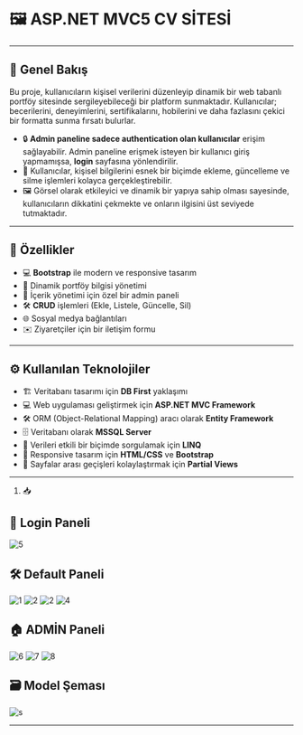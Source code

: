 # 🖼️ **ASP.NET MVC5 CV SİTESİ**

---

## 🌟 **Genel Bakış**

Bu proje, kullanıcıların kişisel verilerini düzenleyip dinamik bir web tabanlı portföy sitesinde sergileyebileceği bir platform sunmaktadır. Kullanıcılar; becerilerini, deneyimlerini, sertifikalarını, hobilerini ve daha fazlasını çekici bir formatta sunma fırsatı bulurlar.

- 🔒 **Admin paneline sadece authentication olan kullanıcılar** erişim sağlayabilir. Admin paneline erişmek isteyen bir kullanıcı giriş yapmamışsa, **login** sayfasına yönlendirilir.
- 👤 Kullanıcılar, kişisel bilgilerini esnek bir biçimde ekleme, güncelleme ve silme işlemleri kolayca gerçekleştirebilir.
- 🖼️ Görsel olarak etkileyici ve dinamik bir yapıya sahip olması sayesinde, kullanıcıların dikkatini çekmekte ve onların ilgisini üst seviyede tutmaktadır.

---

## 🚀 **Özellikler**

- 💻 **Bootstrap** ile modern ve responsive tasarım
- 📝 Dinamik portföy bilgisi yönetimi
- 🔧 İçerik yönetimi için özel bir admin paneli
- 🛠️ **CRUD** işlemleri (Ekle, Listele, Güncelle, Sil)
- 🌐 Sosyal medya bağlantıları
- ✉️ Ziyaretçiler için bir iletişim formu

---

## ⚙️ **Kullanılan Teknolojiler**

- 🏗️ Veritabanı tasarımı için **DB First** yaklaşımı
- 💻 Web uygulaması geliştirmek için **ASP.NET MVC Framework**
- 🛠️ ORM (Object-Relational Mapping) aracı olarak **Entity Framework**
- 🗄️ Veritabanı olarak **MSSQL Server**
- 🔎 Verileri etkili bir biçimde sorgulamak için **LINQ**
- 🎨 Responsive tasarım için **HTML/CSS** ve **Bootstrap**
- 📄 Sayfalar arası geçişleri kolaylaştırmak için **Partial Views**

---

1. 📥 

## 🔑 **Login Paneli**
![5](https://github.com/user-attachments/assets/64429573-0237-4634-9035-bb05df936d36)


## 🛠️ **Default Paneli**
![1](https://github.com/user-attachments/assets/c9ccef0a-bb55-4760-9aac-6c4ef200a183)
![2](https://github.com/user-attachments/assets/b950f7df-081f-420e-9215-3f4e7bfd79ef)
![2](https://github.com/user-attachments/assets/642efa76-4338-49f1-b9fb-6d3f1c41de68)
![4](https://github.com/user-attachments/assets/6cae1ff5-868b-4667-8297-6f9ea5362b41)

## 🏠 **ADMİN Paneli**
![6](https://github.com/user-attachments/assets/63772266-9f5f-45c5-8f72-7542f6a5164f)
![7](https://github.com/user-attachments/assets/2f9b01d1-d8b5-4a89-b57c-e3620c92784d)
![8](https://github.com/user-attachments/assets/d75505d9-06e5-42d4-a7a5-5eee2ab8eecf)


## 🗃️ **Model Şeması**
![s](https://github.com/user-attachments/assets/abee03c2-a5b3-4b8f-b187-2731dd54a3c2)


---

